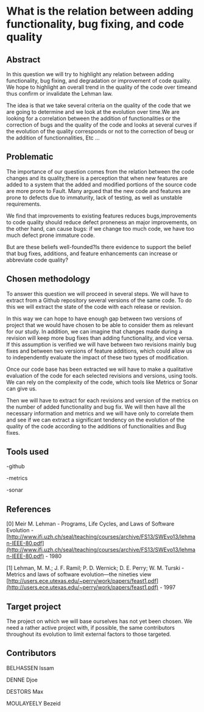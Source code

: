 # What is the relation between adding functionality, bug fixing, and code quality

## Abstract

In this question we will try to highlight any relation between adding functionality, bug fixing, and degradation or improvement of code quality. We hope to highlight an overall trend in the quality of the code over timeand thus confirm or invalidate the Lehman law.

The idea is that we take several criteria on the quality of the code that we are going to determine and we look at the evolution over time.We are looking for a correlation between the addition of functionalities or the correction of bugs and the quality of the code and looks at several curves if the evolution of the quality corresponds or not to the correction of beug or the addition of functionnalities, Etc ...

## Problematic

The importance of our question comes from the relation between the code changes and its quality,there is a perception that when new features are added to a system that the added and modified portions of the source code are more prone to Fault. Many argued that the new code and features are prone to defects due to immaturity, lack of testing, as well as unstable requirements.

We find that  improvements to existing features reduces bugs,improvements to code quality should reduce defect proneness an major improvements, on the other hand, can cause bugs: if we change too much code, we have too much defect prone immature code.

But are these beliefs well-founded?Is there evidence to support the belief that bug fixes, additions, and feature enhancements can increase or abbreviate code quality?

## Chosen methodology

To answer this question we will proceed in several steps. We will have to extract from a Github repository several versions of the same code. To do this we will extract the state of the code with each release or revision.

In this way we can hope to have enough gap between two versions of project that we would have chosen to be able to consider them as relevant for our study. In addition, we can imagine that changes made during a revision will keep more bug fixes than adding functionality, and vice versa. If this assumption is verified we will have between two revisions mainly bug fixes and between two versions of feature additions, which could allow us to independently evaluate the impact of these two types of modification.

Once our code base has been extracted we will have to make a qualitative evaluation of the code for each selected revisions and versions, using tools. We can rely on the complexity of the code, which tools like Metrics or Sonar can give us.

Then we will have to extract for each revisions and version of the metrics on the number of added functionality and bug fix. We will then have all the necessary information and metrics and we will have only to correlate them and see if we can extract a significant tendency on the evolution of the quality of the code according to the additions of functionalities and Bug fixes.

## Tools used

-github

-metrics

-sonar

## References

\[0\] Meir M. Lehman - Programs, Life Cycles, and Laws of Software Evolution - [http://www.ifi.uzh.ch/seal/teaching/courses/archive/FS13/SWEvo13/lehman-IEEE-80.pdf](http://www.ifi.uzh.ch/seal/teaching/courses/archive/FS13/SWEvo13/lehman-IEEE-80.pdf)  - 1980

\[1\] Lehman, M. M.; J. F. Ramil; P. D. Wernick; D. E. Perry; W. M. Turski - Metrics and laws of software evolution—the nineties view [http://users.ece.utexas.edu/~perry/work/papers/feast1.pdf](http://users.ece.utexas.edu/~perry/work/papers/feast1.pdf)  -  1997

## Target project

The project on which we will base ourselves has not yet been chosen. We need a rather active project with, if possible, the same contributors throughout its evolution to limit external factors to those targeted.

## Contributors

BELHASSEN Issam

DENNE Djoe

DESTORS Max

MOULAYEELY Bezeid

